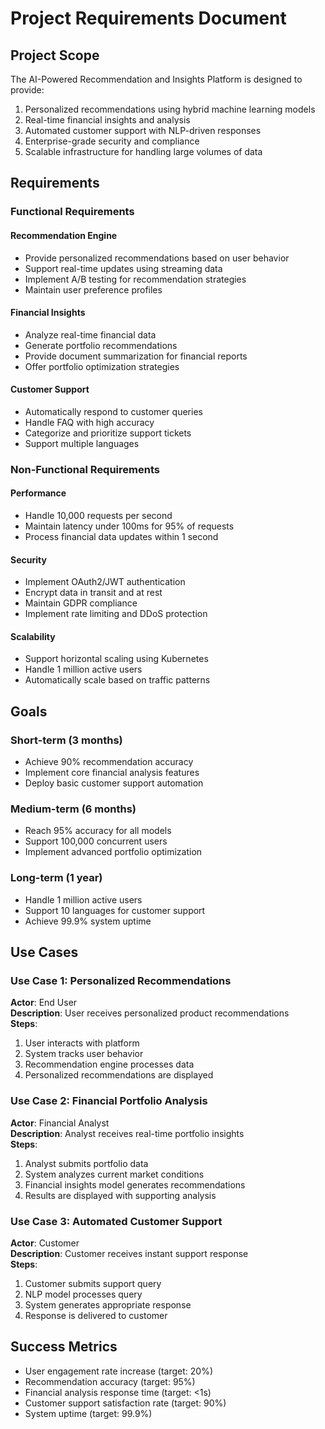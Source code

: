 # Project Requirements Document

## Project Scope

The AI-Powered Recommendation and Insights Platform is designed to provide:
1. Personalized recommendations using hybrid machine learning models
2. Real-time financial insights and analysis
3. Automated customer support with NLP-driven responses
4. Enterprise-grade security and compliance
5. Scalable infrastructure for handling large volumes of data

## Requirements

### Functional Requirements

#### Recommendation Engine
- Provide personalized recommendations based on user behavior
- Support real-time updates using streaming data
- Implement A/B testing for recommendation strategies
- Maintain user preference profiles

#### Financial Insights
- Analyze real-time financial data
- Generate portfolio recommendations
- Provide document summarization for financial reports
- Offer portfolio optimization strategies

#### Customer Support
- Automatically respond to customer queries
- Handle FAQ with high accuracy
- Categorize and prioritize support tickets
- Support multiple languages

### Non-Functional Requirements

#### Performance
- Handle 10,000 requests per second
- Maintain latency under 100ms for 95% of requests
- Process financial data updates within 1 second

#### Security
- Implement OAuth2/JWT authentication
- Encrypt data in transit and at rest
- Maintain GDPR compliance
- Implement rate limiting and DDoS protection

#### Scalability
- Support horizontal scaling using Kubernetes
- Handle 1 million active users
- Automatically scale based on traffic patterns

## Goals

### Short-term (3 months)
- Achieve 90% recommendation accuracy
- Implement core financial analysis features
- Deploy basic customer support automation

### Medium-term (6 months)
- Reach 95% accuracy for all models
- Support 100,000 concurrent users
- Implement advanced portfolio optimization

### Long-term (1 year)
- Handle 1 million active users
- Support 10 languages for customer support
- Achieve 99.9% system uptime

## Use Cases

### Use Case 1: Personalized Recommendations
**Actor**: End User  
**Description**: User receives personalized product recommendations  
**Steps**:
1. User interacts with platform
2. System tracks user behavior
3. Recommendation engine processes data
4. Personalized recommendations are displayed

### Use Case 2: Financial Portfolio Analysis
**Actor**: Financial Analyst  
**Description**: Analyst receives real-time portfolio insights  
**Steps**:
1. Analyst submits portfolio data
2. System analyzes current market conditions
3. Financial insights model generates recommendations
4. Results are displayed with supporting analysis

### Use Case 3: Automated Customer Support
**Actor**: Customer  
**Description**: Customer receives instant support response  
**Steps**:
1. Customer submits support query
2. NLP model processes query
3. System generates appropriate response
4. Response is delivered to customer

## Success Metrics
- User engagement rate increase (target: 20%)
- Recommendation accuracy (target: 95%)
- Financial analysis response time (target: <1s)
- Customer support satisfaction rate (target: 90%)
- System uptime (target: 99.9%)